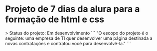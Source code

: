 <h1> Projeto de 7 dias da alura para a formação de html e css </h1>
> Status do projeto: Em desenvolvimento
```
"O escopo do projeto é o seguinte: uma empresa de TI quer desenvolver uma página destinada a novas contratações e contratou você para desenvolvê-la."
```

